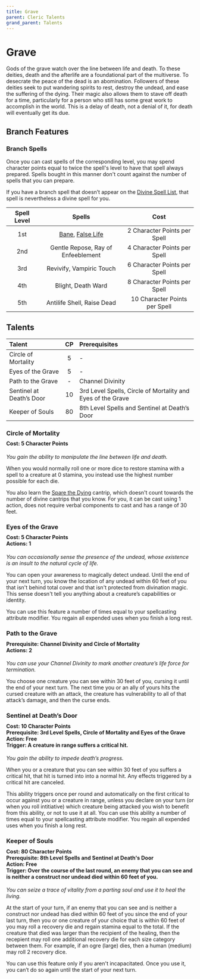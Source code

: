 ```yaml
---
title: Grave
parent: Cleric Talents
grand_parent: Talents
---
```


# Grave
Gods of the grave watch over the line between life and death. To these deities, death and the afterlife are a foundational part of the multiverse. To desecrate the peace of the dead is an abomination. Followers of these deities seek to put wandering spirits to rest, destroy the undead, and ease the suffering of the dying. Their magic also allows them to stave off death for a time, particularly for a person who still has some great work to accomplish in the world. This is a delay of death, not a denial of it, for death will eventually get its due.

## Branch Features
 
### Branch Spells
Once you can cast spells of the corresponding level, you may spend character points equal to twice the spell's level to have that spell always prepared. Spells bought in this manner don't count against the number of spells that you can prepare.
 
If you have a branch spell that doesn’t appear on the [Divine Spell List](https://stormchaserroleplaying.com/stormchaserRPG/Spells/Lists/Divine/), that spell is nevertheless a divine spell for you.
 
| Spell Level | Spells | Cost |
|:-----------:|:------:|:----:|
| 1st | [Bane](https://stormchaserroleplaying.com/stormchaserRPG/Spells/1/Charms/#bane), [False Life](https://stormchaserroleplaying.com/stormchaserRPG/Spells/1/Necromancy/#false-life) | 2 Character Points per Spell |
| 2nd | Gentle Repose, Ray of Enfeeblement | 4 Character Points per Spell |
| 3rd | Revivify, Vampiric Touch | 6 Character Points per Spell |
| 4th | Blight, Death Ward | 8 Character Points per Spell |
| 5th | Antilife Shell, Raise Dead | 10 Character Points per Spell |

## Talents
 
| Talent | CP | Prerequisites |
|:-------|:--:|:--------------|
| Circle of Mortality      | 5  | - |  
| Eyes of the Grave        | 5  | - |
| Path to the Grave        | -  | Channel Divinity |
| Sentinel at Death’s Door | 10 | 3rd Level Spells, Circle of Mortality and Eyes of the Grave |  
| Keeper of Souls          | 80 | 8th Level Spells and Sentinel at Death’s Door |  

### Circle of Mortality
 
<div style="margin-top:-10px;"></div>
 
#### **Cost:** 5 Character Points
*You gain the ability to manipulate the line between life and death.* 

When you would normally roll one or more dice to restore stamina with a spell to a creature at 0 stamina, you instead use the highest number possible for each die. 

You also learn the [Spare the Dying](https://stormchaserroleplaying.com/stormchaserRPG/Spells/Cantrips/Restoration/#spare-the-dying) cantrip, which doesn't count towards the number of divine cantrips that you know. For you, it can be cast using 1 action, does not require verbal components to cast and has a range of 30 feet.

### Eyes of the Grave
 
<div style="margin-top:-10px;"></div>
 
#### **Cost:** 5 Character Points<br>**Actions:** 1
*You can occasionally sense the presence of the undead, whose existence is an insult to the natural cycle of life.* 

You can open your awareness to magically detect undead. Until the end of your next turn, you know the location of any undead within 60 feet of you that isn't behind total cover and that isn't protected from divination magic. This sense doesn't tell you anything about a creature’s capabilities or identity.

You can use this feature a number of times equal to your spellcasting attribute modifier. You regain all expended uses when you finish a long rest.

### Path to the Grave

<div style="margin-top:-10px;"></div>

#### **Prerequisite:** Channel Divinity and Circle of Mortality<br>**Actions:** 2
*You can use your Channel Divinity to mark another creature’s life force for termination.* 

You choose one creature you can see within 30 feet of you, cursing it until the end of your next turn. The next time you or an ally of yours hits the cursed creature with an attack, the creature has vulnerability to all of that attack’s damage, and then the curse ends. 

### Sentinel at Death’s Door

<div style="margin-top:-10px;"></div>
 
#### **Cost:** 10 Character Points<br>**Prerequisite:** 3rd Level Spells, Circle of Mortality and Eyes of the Grave<br>**Action:** Free<br>**Trigger:** A creature in range suffers a critical hit.
*You gain the ability to impede death’s progress.* 

When you or a creature that you can see within 30 feet of you suffers a critical hit, that hit is turned into into a normal hit. Any effects triggered by a critical hit are canceled. 

This ability triggers once per round and automatically on the first critical to occur against you or a creature in range, unless you declare on your turn (or when you roll intitiative) which creature being attacked you wish to benefit from this ability, or not to use it at all. You can use this ability a number of times equal to your spellcasting attribute modifier. You regain all expended uses when you finish a long rest.

### Keeper of Souls

<div style="margin-top:-10px;"></div>
 
#### **Cost:** 80 Character Points<br>**Prerequisite:** 8th Level Spells and Sentinel at Death's Door<br>**Action:** Free<br>**Trigger:** Over the course of the last round, an enemy that you can see and is neither a construct nor undead died within 60 feet of you.
*You can seize a trace of vitality from a parting soul and use it to heal the living.*

At the start of your turn, if an enemy that you can see and is neither a construct nor undead has died within 60 feet of you since the end of your last turn, then you or one creature of your choice that is within 60 feet of you may roll a recovery die and regain stamina equal to the total. If the creature that died was larger than the recipient of the healing, then the recepient may roll one additional recovery die for each size category between them. For example, if an ogre (large) dies, then a human (medium) may roll 2 recovery dice.

You can use this feature only if you aren't incapacitated. Once you use it, you can’t do so again until the start of your next turn.
